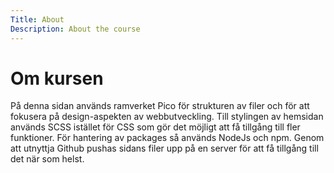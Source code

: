 ```yaml
---
Title: About
Description: About the course
---
```


Om kursen
==================

På denna sidan används ramverket Pico för strukturen av filer och för att fokusera på design-aspekten av webbutveckling.
Till stylingen av hemsidan används SCSS istället för CSS som gör det möjligt att få tillgång till fler funktioner.
För hantering av packages så används NodeJs och npm.
Genom att utnyttja Github pushas sidans filer upp på en server för att få tillgång till det när som helst.
